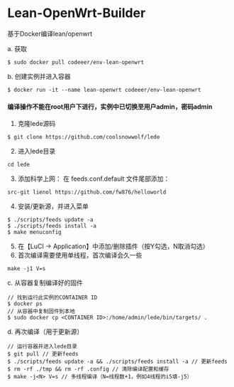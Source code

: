 # Lean-OpenWrt-Builder
基于Docker编译lean/openwrt

a. 获取
```
$ sudo docker pull codeeer/env-lean-openwrt
```
b. 创建实例并进入容器
```
$ docker run -it --name lean-openwrt codeeer/env-lean-openwrt
```
#### 编译操作不能在root用户下进行，实例中已切换至用户admin，密码admin
1. 克隆lede源码
```
$ git clone https://github.com/coolsnowwolf/lede
```
2. 进入lede目录
```
cd lede
```
3. 添加科学上网：
在 feeds.conf.default 文件尾部添加：
```
src-git lienol https://github.com/fw876/helloworld
```
4. 安装/更新源，并进入菜单
```
$ ./scripts/feeds update -a
$ ./scripts/feeds install -a
$ make menuconfig
```
5. 在【LuCI -> Application】中添加/删除插件（按Y勾选，N取消勾选）
6. 首次编译需要使用单线程，首次编译会久一些
```
make -j1 V=s
```

c. 从容器复制编译好的固件
```
// 找到运行此实例的CONTAINER ID
$ docker ps
// 从容器中复制固件到本地
$ sudo docker cp <CONTAINER ID>:/home/admin/lede/bin/targets/ .
```
d. 再次编译（用于更新源）
```
// 运行容器并进入lede目录
$ git pull // 更新feeds
$ ./scripts/feeds update -a && ./scripts/feeds install -a // 更新feeds
$ rm -rf ./tmp && rm -rf .config // 清除编译配置和缓存
$ make -j<N> V=s // 多线程编译（N=线程数+1，例如4线程的i5填-j5）
```
